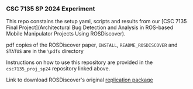 ### CSC 7135 SP 2024 Experiment

This repo constains the setup yaml, scripts and results from our [CSC 7135 Final Project](Architectural Bug Detection and Analysis in ROS-based Mobile Manipulator Projects Using ROSDiscover).

pdf copies of the ROSDiscover paper, ```INSTALL```, ```README_ROSDISCOVER``` and ```STATUS``` are in the ```\pdfs``` directory

Instructions on how to use this repository are provided in the ```csc7135_proj_sp24``` repository linked above.

Link to download ROSDiscover's original [replication package](https://zenodo.org/records/5834633)